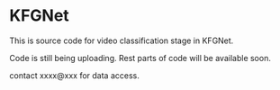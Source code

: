# KFGNet
This is source code for video classification stage in KFGNet.


Code is still being uploading.
Rest parts of code will be available soon.

contact xxxx@xxx for data access.
